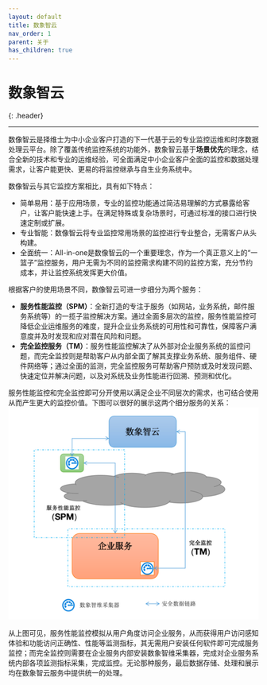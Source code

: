 ```yaml
---
layout: default
title: 数象智云
nav_order: 1
parent: 关于
has_children: true
---
```


# 数象智云
{: .header}

---

数像智云是择维士为中小企业客户打造的下一代基于云的专业监控运维和时序数据处理云平台。除了覆盖传统监控系统的功能外，数象智云基于**场景优先**的理念，结合全新的技术和专业的运维经验，可全面满足中小企业客户全面的监控和数据处理需求，让客户能更快、更易的将监控继承与自生业务系统中。

数像智云与其它监控方案相比，具有如下特点：
* 简单易用：基于应用场景，专业的监控功能通过简洁易理解的方式暴露给客户，让客户能快速上手。在满足特殊或复杂场景时，可通过标准的接口进行快速定制或扩展。
* 专业智能：数像智云将专业监控常用场景的监控进行专业整合，无需客户从头构建。  
* 全面统一：All-in-one是数像智云的一个重要理念，作为一个真正意义上的“一篮子”监控服务，用户无需为不同的监控需求构建不同的监控方案，充分节约成本，并让监控系统发挥更大价值。

根据客户的使用场景不同，数像智云可进一步细分为两个服务：

* **服务性能监控（SPM）**：全新打造的专注于服务（如网站，业务系统，邮件服务系统等）的一揽子监控解决方案。通过全面多层次的监控，服务性能监控可降低企业运维服务的难度，提升企业业务系统的可用性和可靠性，保障客户满意度并及时发现和应对潜在风险和问题。
* **完全监控服务（TM）**：服务性能监控解决了从外部对企业服务系统的监控问题，而完全监控则是帮助客户从内部全面了解其支撑业务系统、服务组件、硬件网络等；通过全面的监测，完全监控服务可帮助客户预防或及时发现问题、快速定位并解决问题，以及对系统及业务性能进行回溯、预测和优化。

服务性能监控和完全监控即可分开使用以满足企业不同层次的需求，也可结合使用从而产生更大的监控价值。下图可以很好的展示这两个细分服务的关系：
![arch.png](/assets/images/about/arch.png)

从上图可见，服务性能监控模拟从用户角度访问企业服务，从而获得用户访问感知体验和功能访问正确性、性能等监测指标，其无需用户安装任何软件即可完成服务监控；而完全监控则需要在企业服务内部安装数象智维采集器，完成对企业服务系统内部各项监测指标采集，完成监控。无论那种服务，最后数据存储、处理和展示均在数象智云服务中提供统一的处理。

